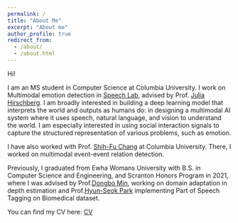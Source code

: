 ```yaml
---
permalink: /
title: "About Me"
excerpt: "About me"
author_profile: true
redirect_from: 
  - /about/
  - /about.html
---
```


Hi!

I am an MS student in Computer Science at Columbia University. I work on Multimodal emotion detection in [Speech Lab](http://www.cs.columbia.edu/speech/lab.cgi), advised by Prof. [Julia Hirschberg](http://www.cs.columbia.edu/~julia/). I am broadly interested in building a deep learning model that interprets the world and outputs as humans do: in designing a multimodal AI system where it uses speech, natural language, and vision to understand the world. I am especially interested in using social interaction signals to capture the structured representation of various problems, such as emotion.

I have also worked with Prof. [Shih-Fu Chang](https://www.ee.columbia.edu/~sfchang/) at Columbia University. There, I worked on multimodal event-event relation detection.

Previously, I graduated from Ewha Womans University with B.S. in Computer Science and Engineering, and Scranton Honors Program in 2021, where I was advised by Prof.[Dongbo Min](http://cvl.ewha.ac.kr/), working on domain adaptation in depth estimation and Prof.[Hyun-Seok Park](http://www.ewha.ac.kr/ewha/professor/info.do?mode=view&pId=xPCsLydiqzj%2FKdbYExXJKg%3D%3D) implementing Part of Speech Tagging on Biomedical dataset.

You can find my CV here: [CV](http://JaywonKoo17.github.io/files/Jaywon_CV_HP.pdf)
